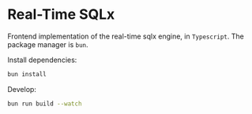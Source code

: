 # Real-Time SQLx

Frontend implementation of the real-time sqlx engine, in `Typescript`.
The package manager is `bun`.

Install dependencies:

```bash
bun install
```

Develop:

```bash
bun run build --watch
```
